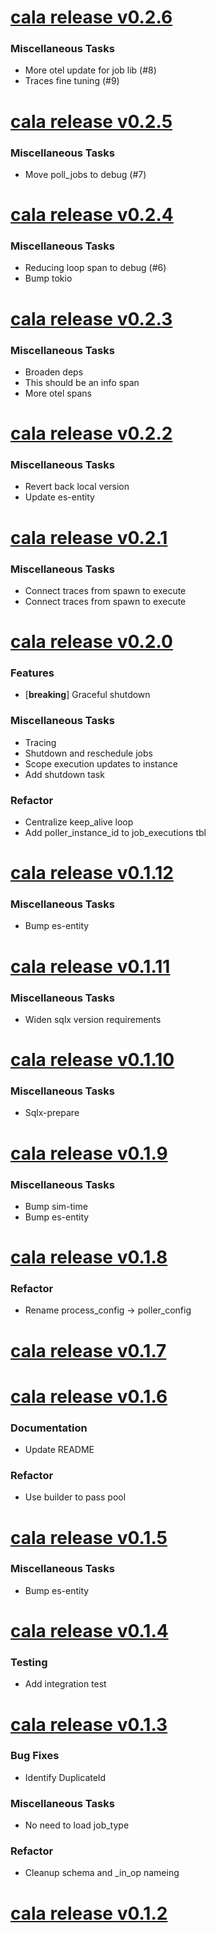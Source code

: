 # [cala release v0.2.6](https://github.com/GaloyMoney/cala/releases/tag/0.2.6)


### Miscellaneous Tasks

- More otel update for job lib (#8)
- Traces fine tuning (#9)

# [cala release v0.2.5](https://github.com/GaloyMoney/cala/releases/tag/0.2.5)


### Miscellaneous Tasks

- Move poll_jobs to debug (#7)

# [cala release v0.2.4](https://github.com/GaloyMoney/cala/releases/tag/0.2.4)


### Miscellaneous Tasks

- Reducing loop span to debug (#6)
- Bump tokio

# [cala release v0.2.3](https://github.com/GaloyMoney/cala/releases/tag/0.2.3)


### Miscellaneous Tasks

- Broaden deps
- This should be an info span
- More otel spans

# [cala release v0.2.2](https://github.com/GaloyMoney/cala/releases/tag/0.2.2)


### Miscellaneous Tasks

- Revert back local version
- Update es-entity

# [cala release v0.2.1](https://github.com/GaloyMoney/cala/releases/tag/0.2.1)


### Miscellaneous Tasks

- Connect traces from spawn to execute
- Connect traces from spawn to execute

# [cala release v0.2.0](https://github.com/GaloyMoney/cala/releases/tag/0.2.0)


### Features

- [**breaking**] Graceful shutdown

### Miscellaneous Tasks

- Tracing
- Shutdown and reschedule jobs
- Scope execution updates to instance
- Add shutdown task

### Refactor

- Centralize keep_alive loop
- Add poller_instance_id to job_executions tbl

# [cala release v0.1.12](https://github.com/GaloyMoney/cala/releases/tag/0.1.12)


### Miscellaneous Tasks

- Bump es-entity

# [cala release v0.1.11](https://github.com/GaloyMoney/cala/releases/tag/0.1.11)


### Miscellaneous Tasks

- Widen sqlx version requirements

# [cala release v0.1.10](https://github.com/GaloyMoney/cala/releases/tag/0.1.10)


### Miscellaneous Tasks

- Sqlx-prepare

# [cala release v0.1.9](https://github.com/GaloyMoney/cala/releases/tag/0.1.9)


### Miscellaneous Tasks

- Bump sim-time
- Bump es-entity

# [cala release v0.1.8](https://github.com/GaloyMoney/cala/releases/tag/0.1.8)


### Refactor

- Rename process_config -> poller_config

# [cala release v0.1.7](https://github.com/GaloyMoney/cala/releases/tag/0.1.7)



# [cala release v0.1.6](https://github.com/GaloyMoney/cala/releases/tag/0.1.6)


### Documentation

- Update README

### Refactor

- Use builder to pass pool

# [cala release v0.1.5](https://github.com/GaloyMoney/cala/releases/tag/0.1.5)


### Miscellaneous Tasks

- Bump es-entity

# [cala release v0.1.4](https://github.com/GaloyMoney/cala/releases/tag/0.1.4)


### Testing

- Add integration test

# [cala release v0.1.3](https://github.com/GaloyMoney/cala/releases/tag/0.1.3)


### Bug Fixes

- Identify DuplicateId

### Miscellaneous Tasks

- No need to load job_type

### Refactor

- Cleanup schema and _in_op nameing

# [cala release v0.1.2](https://github.com/GaloyMoney/cala/releases/tag/0.1.2)
